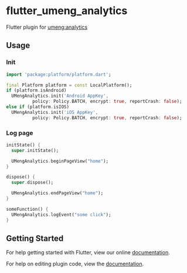 # flutter_umeng_analytics

Flutter plugin for [umeng:analytics](http://mobile.umeng.com/analytics)

## Usage

### Init
```dart
import 'package:platform/platform.dart';

final Platform platform = const LocalPlatform();
if (platform.isAndroid)
  UMengAnalytics.init('Android AppKey',
          policy: Policy.BATCH, encrypt: true, reportCrash: false);
else if (platform.isIOS)
  UMengAnalytics.init('iOS AppKey',
          policy: Policy.BATCH, encrypt: true, reportCrash: false);
```

### Log page
```dart
initState() {
  super.initState();

  UMengAnalytics.beginPageView("home");
}

dispose() {
  super.dispose();

  UMengAnalytics.endPageView("home");
}

someFunction() {
  UMengAnalytics.logEvent("some click");
}
```

## Getting Started

For help getting started with Flutter, view our online
[documentation](http://flutter.io/).

For help on editing plugin code, view the [documentation](https://flutter.io/platform-plugins/#edit-code).